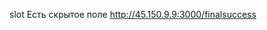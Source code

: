 <input name="secret" hidden required="true">slot
Есть скрытое поле
http://45.150.9.9:3000/finalsuccess
